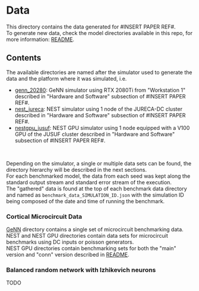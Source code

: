 # Data

This directory contains the data generated for #INSERT PAPER REF#.
<br>
To generate new data, check the model directories available in this repo, for more information: [README](../README.md).

## Contents

The available directories are named after the simulator used to generate the data and the platform where it was simulated, i.e.
 - [genn_20280](genn_20280): GeNN simulator using RTX 2080Ti from "Workstation 1" described in "Hardware and Software" subsection of #INSERT PAPER REF#.
 - [nest_jureca](nest_jureca): NEST simulator using 1 node of the JURECA-DC cluster described in "Hardware and Software" subsection of #INSERT PAPER REF#.
 - [nestgpu_jusuf](nestgpu_jusuf): NEST GPU simulator using 1 node equipped with a V100 GPU of the JUSUF cluster described in "Hardware and Software" subsection of #INSERT PAPER REF#.

<br>

Depending on the simulator, a single or multiple data sets can be found, the directory hierarchy will be described in the next sections.
<br>
For each benchmarked model, the data from each seed was kept along the standard output stream and standard error stream of the execution.
<br>
The "gathered" data is found at the top of each benchmark data directory and named as ```benchmark_data_SIMULATION_ID.json``` with the simulation ID being composed of the date and time of running the benchmark.

### Cortical Microcircuit Data

[GeNN](genn_2080) directory contains a single set of microcircuit benchmarking data.
<br>
NEST and NEST GPU directories contain data sets for microcircuit benchmarks using DC inputs or poisson generators.
<br>
NEST GPU directories contain benchmarking sets for both the "main" version and "conn" version described in [README](../README.md).

### Balanced random network with Izhikevich neurons

TODO